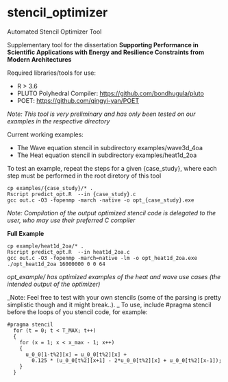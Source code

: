 # stencil_optimizer
Automated Stencil Optimizer Tool

Supplementary tool for the dissertation **Supporting Performance in Scientific Applications with Energy and Resilience Constraints from Modern Architectures**

Required libraries/tools for use:
 * R > 3.6 
 * PLUTO Polyhedral Compiler: https://github.com/bondhugula/pluto
 * POET: https://github.com/qingyi-yan/POET

 _Note: This tool is very preliminary and has only been tested on our examples in the respective directory_

 Current working examples:
  * The Wave equation stencil in subdirectory examples/wave3d\_4oa
  * The Heat equation stencil in subdirectory examples/heat1d\_2oa

To test an example, repeat the steps for a given {case\_study}, where each step must be performed in the root diretory of this tool

```
cp examples/{case_study}/* .
Rscript predict_opt.R  --in {case_study}.c
gcc out.c -O3 -fopenmp -march -native -o opt_{case_study}.exe
```

_Note: Compilation of the output optimized stencil code is delegated to the user, who may use their preferred C compiler_
 
**Full Example**

```
cp example/heat1d_2oa/* .
Rscript predict_opt.R  --in heat1d_2oa.c
gcc out.c -O3 -fopenmp -march=native -lm -o opt_heat1d_2oa.exe
./opt_heat1d_2oa 16000000 0 0 64
```

_opt_example/ has optimized examples of the heat and wave use cases (the intended output of the optimizer)_


_Note: Feel free to test with your own stencils (some of the parsing is pretty simplistic though and it might break..). _
To use, include #pragma stencil before the loops of you stencil code, for example:

```
#pragma stencil
  for (t = 0; t < T_MAX; t++)
  {
    for (x = 1; x < x_max - 1; x++)
    {
      u_0_0[1-t%2][x] = u_0_0[t%2][x] +
        0.125 * (u_0_0[t%2][x+1] - 2*u_0_0[t%2][x] + u_0_0[t%2][x-1]);
    }
  }
```
